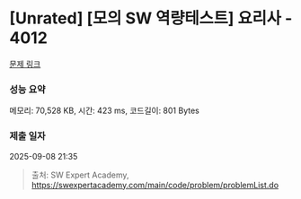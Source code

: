 # [Unrated] [모의 SW 역량테스트] 요리사 - 4012 

[문제 링크](https://swexpertacademy.com/main/code/problem/problemDetail.do?contestProbId=AWIeUtVakTMDFAVH) 

### 성능 요약

메모리: 70,528 KB, 시간: 423 ms, 코드길이: 801 Bytes

### 제출 일자

2025-09-08 21:35



> 출처: SW Expert Academy, https://swexpertacademy.com/main/code/problem/problemList.do